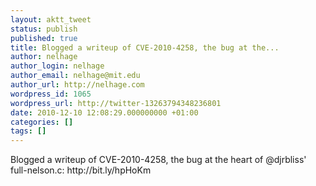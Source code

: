 ```yaml
---
layout: aktt_tweet
status: publish
published: true
title: Blogged a writeup of CVE-2010-4258, the bug at the...
author: nelhage
author_login: nelhage
author_email: nelhage@mit.edu
author_url: http://nelhage.com
wordpress_id: 1065
wordpress_url: http://twitter-13263794348236801
date: 2010-12-10 12:08:29.000000000 +01:00
categories: []
tags: []
---
```

Blogged a writeup of CVE-2010-4258, the bug at the heart of @djrbliss' full-nelson.c: http:&#47;&#47;bit.ly&#47;hpHoKm
